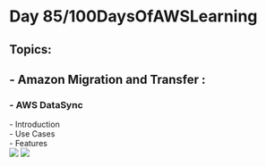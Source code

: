 <h1> Day 85/100DaysOfAWSLearning </h1>
<h2> Topics: </h2>

 <h2>  - Amazon Migration and Transfer : </h2>


<h3> - AWS DataSync </h3> 
      - Introduction <br>
      - Use Cases <br>
      - Features <br>
      
      
               
<img src = "https://github.com/thetechgirlgita/100-days-of-aws-learning/blob/master/Images/Day85/85_1.jpg?raw=true">
<img src = "https://github.com/thetechgirlgita/100-days-of-aws-learning/blob/master/Images/Day85/85_2.jpg?raw=true">
